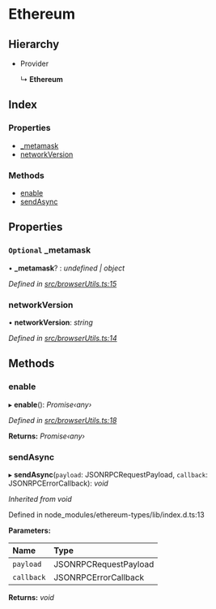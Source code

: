 # Ethereum

## Hierarchy

* Provider

  ↳ **Ethereum**

## Index

### Properties

* [\_metamask](../interfaces/_browserutils_.ethereum.md#optional-_metamask)
* [networkVersion](../interfaces/_browserutils_.ethereum.md#networkversion)

### Methods

* [enable](../interfaces/_browserutils_.ethereum.md#enable)
* [sendAsync](../interfaces/_browserutils_.ethereum.md#sendasync)

## Properties

### `Optional` \_metamask

• **\_metamask**? : _undefined \| object_

_Defined in_ [_src/browserUtils.ts:15_](https://github.com/PolymathNetwork/polymath-sdk/blob/e8bbc1e/src/browserUtils.ts#L15)

### networkVersion

• **networkVersion**: _string_

_Defined in_ [_src/browserUtils.ts:14_](https://github.com/PolymathNetwork/polymath-sdk/blob/e8bbc1e/src/browserUtils.ts#L14)

## Methods

### enable

▸ **enable**\(\): _Promise‹any›_

_Defined in_ [_src/browserUtils.ts:18_](https://github.com/PolymathNetwork/polymath-sdk/blob/e8bbc1e/src/browserUtils.ts#L18)

**Returns:** _Promise‹any›_

### sendAsync

▸ **sendAsync**\(`payload`: JSONRPCRequestPayload, `callback`: JSONRPCErrorCallback\): _void_

_Inherited from void_

Defined in node\_modules/ethereum-types/lib/index.d.ts:13

**Parameters:**

| Name | Type |
| :--- | :--- |
| `payload` | JSONRPCRequestPayload |
| `callback` | JSONRPCErrorCallback |

**Returns:** _void_

